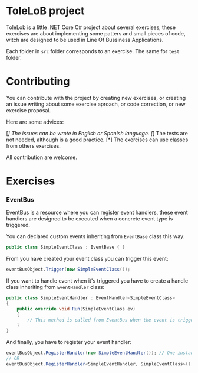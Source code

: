 # ToleLoB project

ToleLob is a little .NET Core C# project about several exercises, these exercises are about implementing some patters and small pieces of code, witch are designed to be used in Line Of Bussiness Applications.

Each folder in `src` folder corresponds to an exercise. The same for `test` folder.

# Contributing
You can contribute with the project by creating new exercises, or creating an issue writing about some exercise aproach, or code correction, or new exercise proposal.

Here are some advices:

[*] The issues can be wrote in English or Spanish language.
[*] The tests are not needed, although is a good practice.
[*] The exercises can use classes from others exercises.

All contribution are welcome.

# Exercises

### EventBus

EventBus is a resource where you can register event handlers, these event handlers are designed to be executed when a concrete event type is triggered.

You can declared custom events inheriting from `EventBase` class this way:

```` csharp
public class SimpleEventClass : EventBase { }

```` 

From you have created your event class you can trigger this event:

```` csharp
eventBusObject.Trigger(new SimpleEventClass());
````

If you want to handle event when it's triggered you have to create a handle class inheriting from `EventHandler` class:

```` csharp
public class SimpleEventHandler : EventHandler<SimpleEventClass>
{
    public override void Run(SimpleEventClass ev) 
    { 
        // This method is called from EventBus when the event is triggered 
    }
}
````

And finally, you have to register your event handler:

```` csharp
eventBusObject.RegisterHandler(new SimpleEventHandler()); // One instance for all triggers
// OR
eventBusObject.RegisterHandler<SimpleEventHandler, SimpleEventClass>(); // New instance for each triggers
````
